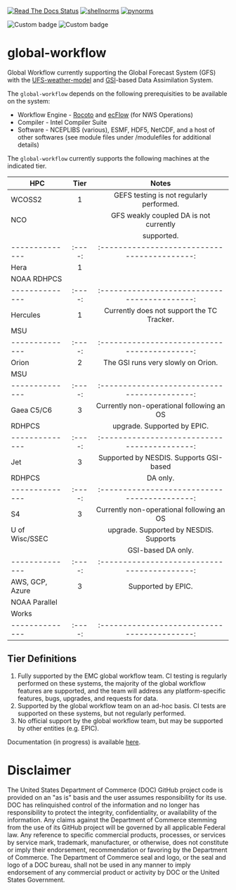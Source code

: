 [![Read The Docs Status](https://readthedocs.org/projects/global-workflow/badge/?badge=latest)](http://global-workflow.readthedocs.io/)
[![shellnorms](https://github.com/NOAA-EMC/global-workflow/actions/workflows/linters.yaml/badge.svg)](https://github.com/NOAA-EMC/global-workflow/actions/workflows/linters.yaml)
[![pynorms](https://github.com/NOAA-EMC/global-workflow/actions/workflows/pynorms.yaml/badge.svg)](https://github.com/NOAA-EMC/global-workflow/actions/workflows/pynorms.yaml)

![Custom badge](https://img.shields.io/endpoint?url=https://gist.githubusercontent.com/emcbot/e35aa2904a54deae6bbb1fdc2d960c71/raw/hera.json)
![Custom badge](https://img.shields.io/endpoint?url=https://gist.githubusercontent.com/emcbot/e35aa2904a54deae6bbb1fdc2d960c71/raw/orion.json)

# global-workflow
Global Workflow currently supporting the Global Forecast System (GFS) with the [UFS-weather-model](https://github.com/ufs-community/ufs-weather-model) and [GSI](https://github.com/NOAA-EMC/GSI)-based Data Assimilation System.

The `global-workflow` depends on the following prerequisities to be available on the system:

* Workflow Engine - [Rocoto](https://github.com/christopherwharrop/rocoto) and [ecFlow](https://github.com/ecmwf/ecflow) (for NWS Operations)
* Compiler - Intel Compiler Suite
* Software - NCEPLIBS (various), ESMF, HDF5, NetCDF, and a host of other softwares (see module files under /modulefiles for additional details)

The `global-workflow` currently supports the following machines at the indicated tier.

| HPC            | Tier | Notes                                      |
| -------------- |:----:|:------------------------------------------:|
| WCOSS2         | 1    | GEFS testing is not regularly performed.   |
| NCO            |      | GFS weakly coupled DA is not currently     |
|                |      | supported.                                 |
| -------------- |:----:|:------------------------------------------:|
| Hera           | 1    |                                            |
| NOAA RDHPCS    |      |                                            |
| -------------- |:----:|:------------------------------------------:|
| Hercules       | 1    | Currently does not support the TC Tracker. |
| MSU            |      |                                            |
| -------------- |:----:|:------------------------------------------:|
| Orion          | 2    | The GSI runs very slowly on Orion.         |
| MSU            |      |                                            |
| -------------- |:----:|:------------------------------------------:|
| Gaea C5/C6     | 3    | Currently non-operational following an OS  |
| RDHPCS         |      | upgrade.  Supported by EPIC.               |
| -------------- |:----:|:------------------------------------------:|
| Jet            | 3    | Supported by NESDIS.  Supports GSI-based   |
| RDHPCS         |      | DA only.                                   |
| -------------- |:----:|:------------------------------------------:|
| S4             | 3    | Currently non-operational following an OS  |
| U of Wisc/SSEC |      | upgrade.  Supported by NESDIS.  Supports   |
|                |      | GSI-based DA only.                         |
| -------------- |:----:|:------------------------------------------:|
| AWS, GCP, Azure| 3    | Supported by EPIC.                         |
| NOAA Parallel  |      |                                            |
| Works          |      |                                            |
| -------------- |:----:|:------------------------------------------:|

Tier Definitions
----------------

1. Fully supported by the EMC global workflow team.  CI testing is regularly performed on these systems, the majority of the global workflow features are supported, and the team will address any platform-specific features, bugs, upgrades, and requests for data.
2. Supported by the global workflow team on an ad-hoc basis.  CI tests are supported on these systems, but not regularly performed.
3. No official support by the global workflow team, but may be supported by other entities (e.g. EPIC).

Documentation (in progress) is available [here](https://global-workflow.readthedocs.io/en/latest/).

# Disclaimer

The United States Department of Commerce (DOC) GitHub project code is provided
on an "as is" basis and the user assumes responsibility for its use. DOC has
relinquished control of the information and no longer has responsibility to
protect the integrity, confidentiality, or availability of the information. Any
claims against the Department of Commerce stemming from the use of its GitHub
project will be governed by all applicable Federal law. Any reference to
specific commercial products, processes, or services by service mark,
trademark, manufacturer, or otherwise, does not constitute or imply their
endorsement, recommendation or favoring by the Department of Commerce. The
Department of Commerce seal and logo, or the seal and logo of a DOC bureau,
shall not be used in any manner to imply endorsement of any commercial product
or activity by DOC or the United States Government.

